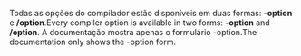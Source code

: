 
<span data-ttu-id="f083d-101">Todas as opções do compilador estão disponíveis em duas formas: **-option** e **/option**.</span><span class="sxs-lookup"><span data-stu-id="f083d-101">Every compiler option is available in two forms: **-option** and **/option**.</span></span> <span data-ttu-id="f083d-102">A documentação mostra apenas o formulário -option.</span><span class="sxs-lookup"><span data-stu-id="f083d-102">The documentation only shows the -option form.</span></span> 
